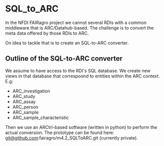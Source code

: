 # SQL_to_ARC

In the NFDI FAIRagro project we cannot several RDIs with a common middleware that is
ARC/Datahub-based. The challenge is to convert the meta data offered by those RDIs to
ARC.

On idea to tackle that is to create an SQL-to-ARC converter.

## Outline of the SQL-to-ARC converter

We assume to have access to the RDI's SQL database. We create new views in that database
that correspoond to entities within the ARC context. E.g:

* ARC_investigation
* ARC_study
* ARC_assay
* ARC_person
* ARC_sample
* ARC_sample_characteristic

Then we use an ARCtrl-based software (written in python) to perform the actual conversion.
The prototype can be found here: git@github.com:fairagro/m4.2_SQLToARC.git (currently private).